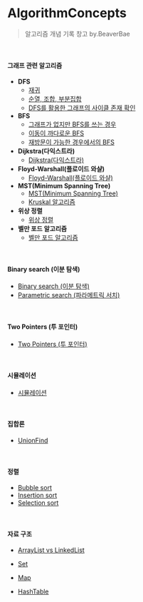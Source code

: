 # AlgorithmConcepts

>알고리즘 개념 기록 창고 by.BeaverBae

<br>

#### 그래프 관련 알고리즘

- **DFS**
  - [재귀](./Graph/DFS/재귀.md)
  - [순열, 조합, 부분집합](./Graph/DFS/순열_조합_부분집합.md)
  - [DFS를 활용한 그래프의 사이클 존재 확인](./Graph/DFS/DFS를_활용한_그래프의_사이클_존재_확인.md)
- **BFS**
  - [그래프가 없지만 BFS를 쓰는 경우](./Graph/BFS/그래프가_없지만_BFS를_쓰는_경우.md)
  - [이동이 까다로운 BFS](./Graph/BFS/이동이_까다로운_BFS.md)
  - [재방문이 가능한 경우에서의 BFS](./Graph/BFS/재방문이_가능한_경우에서의_BFS.md)
- **Dijkstra(다익스트라)**
  - [Dijkstra(다익스트라)](./Graph/Dijkstra/Dijkstra(다익스트라)_알고리즘.md)
- **Floyd-Warshall(플로이드 와샬)**
  - [Floyd-Warshall(플로이드 와샬)](./Graph/Floyd-Warshall/Floyd-Warshall.md)
- **MST(Minimum Spanning Tree)**
  - [MST(Minimum Spanning Tree)](./Graph/MST/MST.md)
  - [Kruskal 알고리즘](./Graph/MST/Kruskal_알고리즘.md)
- **위상 정렬**
  - [위상 정렬](./Graph/TopologicalSort/TopologicalSort.md)
- **벨만 포드 알고리즘**
  - [벨만 포드 알고리즘](./Graph/BellmanFord/BellmanFord.md)

<br>

#### Binary search (이분 탐색)

- [Binary search (이분 탐색)](./BinarySearch/Binary_Search.md)
- [Parametric search (파라메트릭 서치)](./BinarySearch/Parametric_search.md)

<br>

#### Two Pointers (투 포인터)

- [Two Pointers (투 포인터)](./TwoPointers/TwoPointers.md)

<br>

#### 시뮬레이션

- [시뮬레이션](./Simulation/Simulation.md)

<br>

#### 집합론

- [UnionFind](./Set/UnionFind.md)

<br>

#### 정렬

- [Bubble sort](./Sorting/Bubble_sort.md)
- [Insertion sort](./Sorting/Insertion_sort.md)
- [Selection sort](./Sorting/Selection_sort.md)

<br>

#### 자료 구조

- [ArrayList vs LinkedList](./DataStructure/ArrayList_vs_LinkedList.md)

- [Set](./DataStructure/Set.md)
- [Map](./DataStructure/Map.md)

- [HashTable](./DataStructure/Hash_Table.md)
